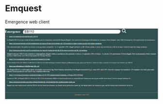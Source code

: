 # Emquest
Emergence web client

![Screenshot 1](https://github.com/EmergenceSystem/Emquest/blob/main/emquest.png)
